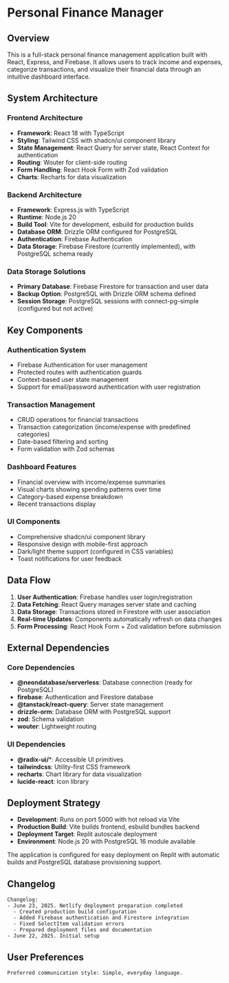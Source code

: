 # Personal Finance Manager

## Overview

This is a full-stack personal finance management application built with React, Express, and Firebase. It allows users to track income and expenses, categorize transactions, and visualize their financial data through an intuitive dashboard interface.

## System Architecture

### Frontend Architecture
- **Framework**: React 18 with TypeScript
- **Styling**: Tailwind CSS with shadcn/ui component library
- **State Management**: React Query for server state, React Context for authentication
- **Routing**: Wouter for client-side routing
- **Form Handling**: React Hook Form with Zod validation
- **Charts**: Recharts for data visualization

### Backend Architecture
- **Framework**: Express.js with TypeScript
- **Runtime**: Node.js 20
- **Build Tool**: Vite for development, esbuild for production builds
- **Database ORM**: Drizzle ORM configured for PostgreSQL
- **Authentication**: Firebase Authentication
- **Data Storage**: Firebase Firestore (currently implemented), with PostgreSQL schema ready

### Data Storage Solutions
- **Primary Database**: Firebase Firestore for transaction and user data
- **Backup Option**: PostgreSQL with Drizzle ORM schema defined
- **Session Storage**: PostgreSQL sessions with connect-pg-simple (configured but not active)

## Key Components

### Authentication System
- Firebase Authentication for user management
- Protected routes with authentication guards
- Context-based user state management
- Support for email/password authentication with user registration

### Transaction Management
- CRUD operations for financial transactions
- Transaction categorization (income/expense with predefined categories)
- Date-based filtering and sorting
- Form validation with Zod schemas

### Dashboard Features
- Financial overview with income/expense summaries
- Visual charts showing spending patterns over time
- Category-based expense breakdown
- Recent transactions display

### UI Components
- Comprehensive shadcn/ui component library
- Responsive design with mobile-first approach
- Dark/light theme support (configured in CSS variables)
- Toast notifications for user feedback

## Data Flow

1. **User Authentication**: Firebase handles user login/registration
2. **Data Fetching**: React Query manages server state and caching
3. **Data Storage**: Transactions stored in Firestore with user association
4. **Real-time Updates**: Components automatically refresh on data changes
5. **Form Processing**: React Hook Form + Zod validation before submission

## External Dependencies

### Core Dependencies
- **@neondatabase/serverless**: Database connection (ready for PostgreSQL)
- **firebase**: Authentication and Firestore database
- **@tanstack/react-query**: Server state management
- **drizzle-orm**: Database ORM with PostgreSQL support
- **zod**: Schema validation
- **wouter**: Lightweight routing

### UI Dependencies
- **@radix-ui/***: Accessible UI primitives
- **tailwindcss**: Utility-first CSS framework
- **recharts**: Chart library for data visualization
- **lucide-react**: Icon library

## Deployment Strategy

- **Development**: Runs on port 5000 with hot reload via Vite
- **Production Build**: Vite builds frontend, esbuild bundles backend
- **Deployment Target**: Replit autoscale deployment
- **Environment**: Node.js 20 with PostgreSQL 16 module available

The application is configured for easy deployment on Replit with automatic builds and PostgreSQL database provisioning support.

## Changelog

```
Changelog:
- June 23, 2025. Netlify deployment preparation completed
  - Created production build configuration
  - Added Firebase authentication and Firestore integration
  - Fixed SelectItem validation errors
  - Prepared deployment files and documentation
- June 22, 2025. Initial setup
```

## User Preferences

```
Preferred communication style: Simple, everyday language.
```